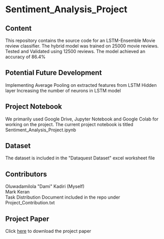# Sentiment_Analysis_Project
## Content
This repository contains the source code for an LSTM-Ensemble Movie review classifier. The hybrid model was trained on 25000 movie reviews. Tested and Validated using 12500 reviews. The model achieved an accuracy of 86.4%

## Potential Future Development
Implementing Average Pooling on extracted features from LSTM Hidden layer
Increasing the number of neurons in LSTM model

## Project Notebook
We primarily used Google Drive, Jupyter Notebook and Google Colab for working on the project. The current project notebook is titled Sentiment_Analysis_Project.ipynb

## Dataset
The dataset is included in the "Dataquest Dataset" excel worksheet file

## Contributors
Oluwadamilola "Dami" Kadiri (Myself)<br> 
Mark Keran <br>
Task Distribution Document included in the repo under Project_Contribution.txt

## Project Paper
Click [here](https://drive.google.com/drive/folders/1S3hrA4JvhnGMegKBioQR5OrRgP0MXRO2?usp=share_link) to download the project paper
